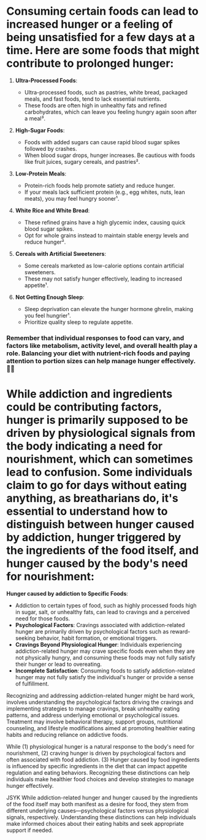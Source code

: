 # Consuming certain foods can lead to increased hunger or a feeling of being unsatisfied for a few days at a time. Here are some foods that might contribute to prolonged hunger:

1. **Ultra-Processed Foods**:
   - Ultra-processed foods, such as pastries, white bread, packaged meals, and fast foods, tend to lack essential nutrients.
   - These foods are often high in unhealthy fats and refined carbohydrates, which can leave you feeling hungry again soon after a meal³.

2. **High-Sugar Foods**:
   - Foods with added sugars can cause rapid blood sugar spikes followed by crashes.
   - When blood sugar drops, hunger increases. Be cautious with foods like fruit juices, sugary cereals, and pastries².

3. **Low-Protein Meals**:
   - Protein-rich foods help promote satiety and reduce hunger.
   - If your meals lack sufficient protein (e.g., egg whites, nuts, lean meats), you may feel hungry sooner¹.

4. **White Rice and White Bread**:
   - These refined grains have a high glycemic index, causing quick blood sugar spikes.
   - Opt for whole grains instead to maintain stable energy levels and reduce hunger².

5. **Cereals with Artificial Sweeteners**:
   - Some cereals marketed as low-calorie options contain artificial sweeteners.
   - These may not satisfy hunger effectively, leading to increased appetite¹.

6. **Not Getting Enough Sleep**:
   - Sleep deprivation can elevate the hunger hormone ghrelin, making you feel hungrier¹.
   - Prioritize quality sleep to regulate appetite.

### Remember that individual responses to food can vary, and factors like metabolism, activity level, and overall health play a role. Balancing your diet with nutrient-rich foods and paying attention to portion sizes can help manage hunger effectively. 🍎🥦

# While addiction and ingredients could be contributing factors, hunger is primarily supposed to be driven by physiological signals from the body indicating a need for nourishment, which can sometimes lead to confusion. Some individuals claim to go for days without eating anything, as breatharians do, it's essential to understand how to distinguish between hunger caused by addiction, hunger triggered by the ingredients of the food itself, and hunger caused by the body's need for nourishment:

  **Hunger caused by addiction to Specific Foods**:
   - Addiction to certain types of food, such as highly processed foods high in sugar, salt, or unhealthy fats, can lead to cravings and a perceived need for those foods.
- **Psychological Factors**: Cravings associated with addiction-related hunger are primarily driven by psychological factors such as reward-seeking behavior, habit formation, or emotional triggers.
- **Cravings Beyond Physiological Hunger**: Individuals experiencing addiction-related hunger may crave specific foods even when they are not physically hungry, and consuming these foods may not fully satisfy their hunger or lead to overeating.
- **Incomplete Satisfaction**: Consuming foods to satisfy addiction-related hunger may not fully satisfy the individual's hunger or provide a sense of fulfillment.

Recognizing and addressing addiction-related hunger might be hard work, involves understanding the psychological factors driving the cravings and implementing strategies to manage cravings, break unhealthy eating patterns, and address underlying emotional or psychological issues. Treatment may involve behavioral therapy, support groups, nutritional counseling, and lifestyle modifications aimed at promoting healthier eating habits and reducing reliance on addictive foods.


While (1) physiological hunger is a natural response to the body's need for nourishment, (2) craving hunger is driven by psychological factors and often associated with food addiction. (3) Hunger caused by food ingredients is influenced by specific ingredients in the diet that can impact appetite regulation and eating behaviors. Recognizing these distinctions can help individuals make healthier food choices and develop strategies to manage hunger effectively.


JSYK While addiction-related hunger and hunger caused by the ingredients of the food itself may both manifest as a desire for food, they stem from different underlying causes—psychological factors versus physiological signals, respectively. Understanding these distinctions can help individuals make informed choices about their eating habits and seek appropriate support if needed.
